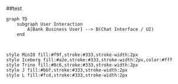 

##test
```mermaid
graph TD
    subgraph User Interaction
        A[Bank Business User] --> B(Chat Interface / UI)
    end

 
```

    style MinIO fill:#f9f,stroke:#333,stroke-width:2px
    style Iceberg fill:#a2e,stroke:#333,stroke-width:2px,color:#fff
    style Trino fill:#8c6,stroke:#333,stroke-width:2px
    style J fill:#bbf,stroke:#333,stroke-width:2px
    style L fill:#fcd,stroke:#333,stroke-width:2px
